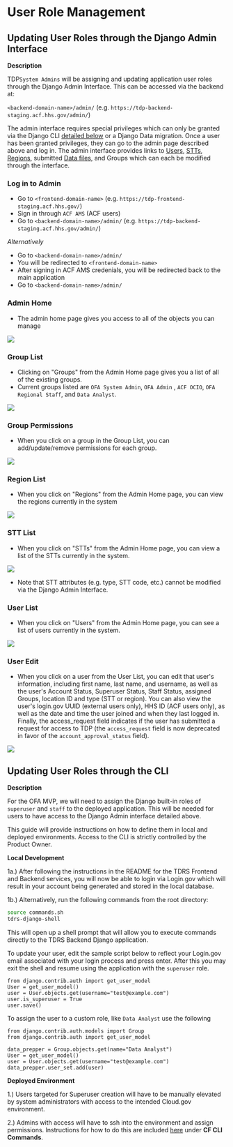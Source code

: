 # User Role Management

## Updating User Roles through the Django Admin Interface

**Description**

TDP`System Admins` will be assigning and updating application user roles through the Django Admin Interface. This can be accessed via the backend at:

`<backend-domain-name>/admin/` (e.g. `https://tdp-backend-staging.acf.hhs.gov/admin/`)

The admin interface requires special privileges which can only be granted via the Django CLI [detailed below](#cli) or a Django Data migration. Once a user has been granted privileges, they can go to the admin page described above and log in. The admin interface provides links to [Users](), [STTs](), [Regions](), submitted [Data files](), and Groups which
can each be modified through the interface.

### Log in to Admin

- Go to `<frontend-domain-name>` (e.g. `https://tdp-frontend-staging.acf.hhs.gov/`)
- Sign in through `ACF AMS` (ACF users)
- Go to `<backend-domain-name>/admin/` (e.g. `https://tdp-backend-staging.acf.hhs.gov/admin/`)

_Alternatively_

- Go to `<backend-domain-name>/admin/`
- You will be redirected to `<frontend-domain-name>` 
- After signing in ACF AMS credenials, you will be redirected back to the main application
- Go to `<backend-domain-name>/admin/`

### Admin Home

- The admin home page gives you access to all of the objects you can manage

![](images/admin_home.png)

### Group List

- Clicking on "Groups" from the Admin Home page gives you a list of all of the existing groups.
- Current groups listed are `OFA System Admin`, `OFA Admin` , `ACF OCIO`, `OFA Regional Staff`, and `Data Analyst`.

![](images/group_list.png)

### Group Permissions

- When you click on a group in the Group List, you can add/update/remove permissions for each group.

![](images/group_permissions.png)

### Region List

- When you click on "Regions" from the Admin Home page, you can view the regions currently in the system

![](images/region_list.png)

### STT List

- When you click on "STTs" from the Admin Home page, you can view a list of the STTs currently in the system. 

![](images/stt_list.png)

- Note that STT attributes (e.g. type, STT code, etc.) cannot be modified via the Django Admin Interface.


### User List

- When you click on "Users" from the Admin Home page, you can see a list of users currently in the system.

![](images/user_list.png)

### User Edit

- When you click on a user from the User List, you can edit that user's information, including
first name, last name, and username, as well as the user's Account Status, Superuser Status, Staff Status, assigned Groups, location ID and type (STT or region). You can also view the user's login.gov UUID (external users only), HHS ID (ACF users only), as well as the date and time the user joined and when they last logged in. Finally, the access_request field indicates if the user has submitted a request for access to TDP (the `access_request` field is now deprecated in favor of the `account_approval_status` field).

![](images/admin_users.png)


## <a id="cli"></a> Updating User Roles through the CLI

**Description**

For the OFA MVP, we will need to assign the Django built-in roles of `superuser` and `staff` to the deployed application.
This will be needed for users to have access to the Django Admin interface detailed above.

This guide will provide instructions on how to define them in local and deployed environments. 
Access to the CLI is strictly controlled by the Product Owner. 


**Local Development**
	
1a.) After following the instructions in the README for the TDRS Frontend and 
Backend services, you will now be able to login via Login.gov which will result in 
your account being generated and stored in the local database.

1b.) Alternatively, run the following commands from the root directory: 

  
   ```bash
   source commands.sh
   tdrs-django-shell
   ```
   This will open up a shell prompt that will allow you to execute commands 
   directly to the TDRS Backend Django application.
   
   To update your user, edit the sample script below to reflect your Login.gov 
   email associated with your login process and press enter.  After this you may 
   exit the shell and resume using the application with the `superuser` role. 
   
   ```
from django.contrib.auth import get_user_model
User = get_user_model()
user = User.objects.get(username="test@example.com")
user.is_superuser = True
user.save()
```

To assign the user to a custom role, like `Data Analyst` use the following

```
from django.contrib.auth.models import Group
from django.contrib.auth import get_user_model

data_prepper = Group.objects.get(name="Data Analyst")
User = get_user_model()
user = User.objects.get(username="test@example.com")
data_prepper.user_set.add(user)

```
 
 
 **Deployed Environment**
	
1.) Users targeted for Superuser creation will have to be manually elevated by system administrators with access to the intended Cloud.gov environment. 

2.) Admins with access will have to ssh into the environment and assign permissions. Instructions for how to do this are included [here](../Security-Compliance/Incidence-Response/Sys-Admin-Acct-Mgmt.md#example-mitigation-steps) under **CF CLI Commands**.

 